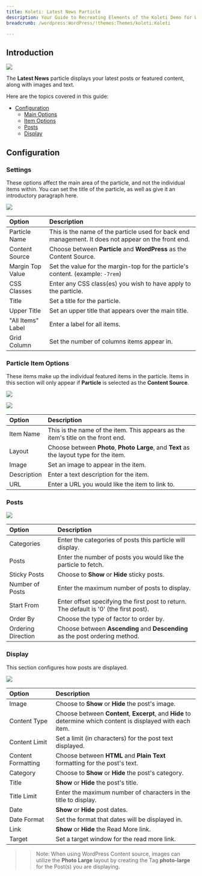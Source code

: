 ```yaml
---
title: Koleti: Latest News Particle
description: Your Guide to Recreating Elements of the Koleti Demo for WordPress
breadcrumb: /wordpress:WordPress/!themes:Themes/koleti:Koleti

---
```


## Introduction

![](assets/particle_latestnews1.png)

The **Latest News** particle displays your latest posts or featured content, along with images and text.

Here are the topics covered in this guide:

* [Configuration](#configuration)
    - [Main Options](#settings)
    - [Item Options](#particle-item-options)
    - [Posts](#articles)
    - [Display](#display)

## Configuration

### Settings 

These options affect the main area of the particle, and not the individual items within. You can set the title of the particle, as well as give it an introductory paragraph here.

![](assets/particle_latestnews2.png)

| Option            | Description                                                                                         |
| :-----            | :-----                                                                                              |
| Particle Name     | This is the name of the particle used for back end management. It does not appear on the front end. |
| Content Source    | Choose between **Particle** and **WordPress** as the Content Source.                                |
| Margin Top Value  | Set the value for the margin-top for the particle's content. (example: `-7rem`)                     |
| CSS Classes       | Enter any CSS class(es) you wish to have apply to the particle.                                     |
| Title             | Set a title for the particle.                                                                       |
| Upper Title       | Set an upper title that appears over the main title.                                                |
| "All Items" Label | Enter a label for all items.                                                                        |
| Grid Column       | Set the number of columns items appear in.                                                          |

### Particle Item Options

These items make up the individual featured items in the particle. Items in this section will only appear if **Particle** is selected as the **Content Source**.

![](assets/particle_latestnews3.png)

![](assets/particle_latestnews4.png)

| Option      | Description                                                                              |
| :-----      | :-----                                                                                   |
| Item Name   | This is the name of the item. This appears as the item's title on the front end.         |
| Layout      | Choose between **Photo**, **Photo Large**, and **Text** as the layout type for the item. |
| Image       | Set an image to appear in the item.                                                      |
| Description | Enter a text description for the item.                                                   |
| URL         | Enter a URL you would like the item to link to.                                          |

### Posts

![](assets/particle_latestnews5.png)

| Option             | Description                                                                            |
| :-----             | :-----                                                                                 |
| Categories         | Enter the categories of posts this particle will display.                              |
| Posts              | Enter the number of posts you would like the particle to fetch.                        |
| Sticky Posts       | Choose to **Show** or **Hide** sticky posts.                                           |
| Number of Posts    | Enter the maximum number of posts to display.                                       |
| Start From         | Enter offset specifying the first post to return. The default is '0' (the first post). |
| Order By           | Choose the type of factor to order by.                                                 |
| Ordering Direction | Choose between **Ascending** and **Descending** as the post ordering method.           |

### Display

This section configures how posts are displayed.

![](assets/particle_latestnews6.png)

| Option             | Description                                                                                                   |
| :-----             | :-----                                                                                                        |
| Image              | Choose to **Show** or **Hide** the post's image.                                                              |
| Content Type       | Choose between **Content**, **Excerpt**, and **Hide** to determine which content is displayed with each item. |
| Content Limit      | Set a limit (in characters) for the post text displayed.                                                      |
| Content Formatting | Choose between **HTML** and **Plain Text** formatting for the post's text.                                    |
| Category           | Choose to **Show** or **Hide** the post's category.                                                           |
| Title              | **Show** or **Hide** the post's title.                                                                        |
| Title Limit        | Enter the maximum number of characters in the title to display.                                               |
| Date               | **Show** or **Hide** post dates.                                                                              |
| Date Format        | Set the format that dates will be displayed in.                                                               |
| Link               | **Show** or **Hide** the Read More link.                                                                      |
| Target             | Set a target window for the read more link.                                                                   |

>> Note: When using WordPress Content source, images can utilize the **Photo Large** layout by creating the Tag **photo-large** for the Post(s) you are displaying.